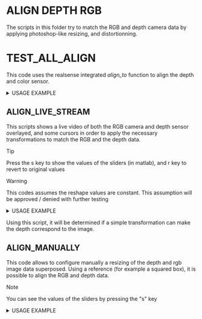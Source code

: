 # ALIGN DEPTH RGB
The scripts in this folder try to match the RGB and depth camera data by applying photoshop-like resizing, and distortionning.

# TEST_ALL_ALIGN
This code uses the realsense integrated _align_to_ function to align the depth and color sensor. 
<details>

<summary>USAGE EXAMPLE</summary>

Upon executing the code: 
<div align="center">
    <img height="60%" width="60%" alt="Image" src="https://github.com/user-attachments/assets/a49db956-c47f-4cf1-b1dd-73c952978080">
</div>
As it can be seen in the previous picture, the camera already has a function to align depth and color data, we now need to make them match in the same dimensions.

</details>

## ALIGN_LIVE_STREAM
This scripts shows a live video of both the RGB camera and depth sensor overlayed, 
and some cursors in order to apply the necessary transformations to match the RGB and the depth data.

> [!TIP]
> Press the s key to show the values of the sliders (in matlab), and r key to revert to original values

> [!WARNING]
> This codes assumes the reshape values are constant. 
> This assumption will be approved / denied with further testing

<details>

<summary>USAGE EXAMPLE</summary>

Upon executing the code: 
<div align="center">
    <img height="60%" width="60%" alt="Image from matlab" src="/../main/mahel/img/img6.png?raw=true">
</div>
As it can be seen in the previous picture, the picture can be modified by using the sliders. 
This allows to control manually how the two pictures overlay. 

The values of deformation used can be seen pressing the "s" key. In this case: 
```matlab
sliderX_init = -30;
sliderY_init = -126;
sliderScale_init = 1.18;
sliderWidth_init = 0.97;
sliderHeight_init = 1.28;
```

</details>

Using this script, it will be determined if a simple transformation can make the depth correspond to the image. 

## ALIGN_MANUALLY
This code allows to configure manually a resizing of the depth and rgb image data superposed.
Using a reference (for example a squared box), it is possible to align the RGB and depth data.

> [!NOTE]
> You can see the values of the sliders by pressing the "s" key

<details>

<summary>USAGE EXAMPLE</summary>

Upon executing the code: 
<div align="center">
    <img height="60%" width="60%" alt="Image from matlab" src="/../main/mahel/img/img5.png?raw=true">
</div>
As it can be seen in the previous picture, the picture can be modified by using the sliders. 
This allows to control manually how the two pictures overlay. 

The values of deformation used can be seen pressing the "s" key. In this case: 
```dx = 2, dy = -117, scale = 1.12, width_scale = 1.00, height_scale = 1.34```

</details>

